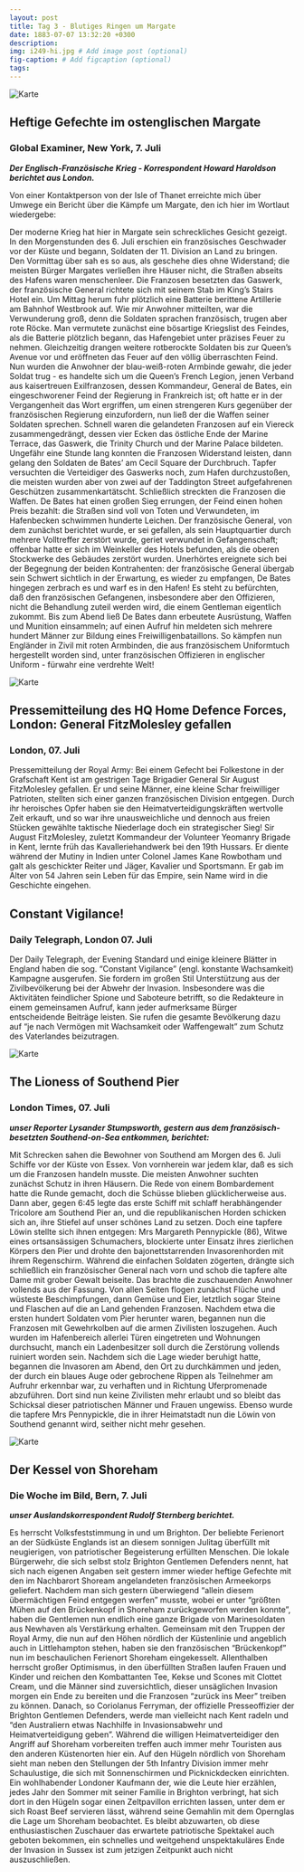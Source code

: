 ```yaml
---
layout: post
title: Tag 3 - Blutiges Ringen um Margate
date: 1883-07-07 13:32:20 +0300
description: 
img: i249-hi.jpg # Add image post (optional)
fig-caption: # Add figcaption (optional)
tags: 
---
```


![Karte]({{site.baseurl}}/assets/img/margate7jul.jpg)

## Heftige Gefechte im ostenglischen Margate

### Global Examiner, New York, 7. Juli

***Der Englisch-Französische Krieg - Korrespondent Howard Haroldson berichtet aus London.***

Von einer Kontaktperson von der Isle of Thanet erreichte mich über Umwege ein Bericht über die Kämpfe um Margate, den ich hier im Wortlaut wiedergebe:

Der moderne Krieg hat hier in Margate sein schreckliches Gesicht gezeigt. In den Morgenstunden des 6. Juli erschien ein französisches Geschwader vor der Küste und begann, Soldaten der 11. Division an Land zu bringen. Den Vormittag über sah es so aus, als geschehe dies ohne Widerstand; die meisten Bürger Margates verließen ihre Häuser nicht, die Straßen abseits des Hafens waren menschenleer. Die Franzosen besetzten das Gaswerk, der französische General richtete sich mit seinem Stab im King’s Stairs Hotel ein. Um Mittag herum fuhr plötzlich eine Batterie berittene Artillerie am Bahnhof Westbrook auf. Wie mir Anwohner mitteilten, war die Verwunderung groß, denn die Soldaten sprachen französisch, trugen aber rote Röcke. Man vermutete zunächst eine bösartige Kriegslist des Feindes, als die Batterie plötzlich begann, das Hafengebiet unter präzises Feuer zu nehmen. Gleichzeitig drangen weitere rotberockte Soldaten bis zur Queen’s Avenue vor und eröffneten das Feuer auf den völlig überraschten Feind. Nun wurden die Anwohner der blau-weiß-roten Armbinde gewahr, die jeder Soldat trug - es handelte sich um die Queen’s French Legion, jenen Verband aus kaisertreuen Exilfranzosen, dessen Kommandeur, General de Bates, ein eingeschworener Feind der Regierung in Frankreich ist; oft hatte er in der Vergangenheit das Wort ergriffen, um einen strengeren Kurs gegenüber der französischen Regierung einzufordern, nun ließ der die Waffen seiner Soldaten sprechen. Schnell waren die gelandeten Franzosen auf ein Viereck zusammengedrängt, dessen vier Ecken das östliche Ende der Marine Terrace, das Gaswerk, die Trinity Church und der Marine Palace bildeten. Ungefähr eine Stunde lang konnten die Franzosen Widerstand leisten, dann gelang den Soldaten de Bates’ am Cecil Square der Durchbruch. Tapfer versuchten die Verteidiger des Gaswerks noch, zum Hafen durchzustoßen, die meisten wurden aber von zwei auf der Taddington Street aufgefahrenen Geschützen zusammenkartätscht. Schließlich streckten die Franzosen die Waffen. De Bates hat einen großen Sieg errungen, der Feind einen hohen Preis bezahlt: die Straßen sind voll von Toten und Verwundeten, im Hafenbecken schwimmen hunderte Leichen. Der französische General, von dem zunächst berichtet wurde, er sei gefallen, als sein Hauptquartier durch mehrere Volltreffer zerstört wurde, geriet verwundet in Gefangenschaft; offenbar hatte er sich im Weinkeller des Hotels befunden, als die oberen Stockwerke des Gebäudes zerstört wurden. Unerhörtes ereignete sich bei der Begegnung der beiden Kontrahenten: der französische General übergab sein Schwert sichtlich in der Erwartung, es wieder zu empfangen, De Bates hingegen zerbrach es und warf es in den Hafen! Es steht zu befürchten, daß den französischen Gefangenen, insbesondere aber den Offizieren, nicht die Behandlung zuteil werden wird, die einem Gentleman eigentlich zukommt. Bis zum Abend ließ De Bates dann erbeutete Ausrüstung, Waffen und Munition einsammeln; auf einen Aufruf hin meldeten sich mehrere hundert Männer zur Bildung eines Freiwilligenbataillons. So kämpfen nun Engländer in Zivil mit roten Armbinden, die aus französischem Uniformtuch hergestellt worden sind, unter französischen Offizieren in englischer Uniform - fürwahr eine verdrehte Welt!


![Karte]({{site.baseurl}}/assets/img/folkestone7jul.jpg)

## Pressemitteilung des HQ Home Defence Forces, London: General FitzMolesley gefallen

### London, 07. Juli

Pressemitteilung der Royal Army: 
Bei einem Gefecht bei Folkestone in der Grafschaft Kent ist am gestrigen Tage Brigadier General Sir August FitzMolesley gefallen. Er und seine Männer, eine kleine Schar freiwilliger Patrioten, stellten sich einer ganzen französischen Division entgegen. Durch ihr heroisches Opfer haben sie den Heimatverteidigungskräften wertvolle Zeit erkauft, und so war ihre unausweichliche und dennoch aus freien Stücken gewählte taktische Niederlage doch ein strategischer Sieg!
Sir August FitzMolesley, zuletzt Kommandeur der Volunteer Yeomanry Brigade in Kent, lernte früh das Kavalleriehandwerk bei den 19th Hussars. Er diente während der Mutiny in Indien unter Colonel James Kane Rowbotham und galt als geschickter Reiter und Jäger, Kavalier und Sportsmann. Er gab im Alter von 54 Jahren sein Leben für das Empire, sein Name wird in die Geschichte eingehen.


## Constant Vigilance!

### Daily Telegraph, London 07. Juli

Der Daily Telegraph, der Evening Standard und einige kleinere Blätter in England haben die sog. “Constant Vigilance” (engl. konstante Wachsamkeit) Kampagne ausgerufen. Sie fordern im großen Stil Unterstützung aus der Zivilbevölkerung bei der Abwehr der Invasion. Insbesondere was die Aktivitäten feindlicher Spione und Saboteure betrifft, so die Redakteure in einem gemeinsamen Aufruf, kann jeder aufmerksame Bürger entscheidende Beiträge leisten. Sie rufen die gesamte Bevölkerung dazu auf “je nach Vermögen mit Wachsamkeit oder Waffengewalt” zum Schutz des Vaterlandes beizutragen.

![Karte]({{site.baseurl}}/assets/img/southend7jul.jpg)



## The Lioness of Southend Pier

### London Times, 07. Juli

***unser Reporter Lysander Stumpsworth, gestern aus dem französisch-besetzten Southend-on-Sea entkommen, berichtet:***

Mit Schrecken sahen die Bewohner von Southend am Morgen des 6. Juli Schiffe vor der Küste von Essex. Von vornherein war jedem klar, daß es sich um die Franzosen handeln musste. Die meisten Anwohner suchten zunächst Schutz in ihren Häusern. Die Rede von einem Bombardement hatte die Runde gemacht, doch die Schüsse blieben glücklicherweise aus. Dann aber, gegen 6:45 legte das erste Schiff mit schlaff herabhängender Tricolore am Southend Pier an, und die republikanischen Horden schicken sich an, ihre Stiefel auf unser schönes Land zu setzen. Doch eine tapfere Löwin stellte sich ihnen entgegen: Mrs Margareth Pennypickle (86), Witwe eines ortsansässigen Schumachers, blockierte unter Einsatz ihres zierlichen Körpers den Pier und drohte den bajonettstarrenden Invasorenhorden mit ihrem Regenschirm. Während die einfachen Soldaten zögerten, drängte sich schließlich ein französischer General nach vorn und schob die tapfere alte Dame mit grober Gewalt beiseite. Das brachte die zuschauenden Anwohner vollends aus der Fassung. Von allen Seiten flogen zunächst Flüche und wüsteste Beschimpfungen, dann Gemüse und Eier, letztlich sogar Steine und Flaschen auf die an Land gehenden Franzosen. Nachdem etwa die ersten hundert Soldaten vom Pier herunter waren, begannen nun die Franzosen mit Gewehrkolben auf die armen Zivilisten loszugehen. Auch wurden im Hafenbereich allerlei Türen eingetreten und Wohnungen durchsucht, manch ein Ladenbesitzer soll durch die Zerstörung vollends ruiniert worden sein. Nachdem sich die Lage wieder beruhigt hatte, begannen die Invasoren am Abend, den Ort zu durchkämmen und jeden, der durch ein blaues Auge oder gebrochene Rippen als Teilnehmer am Aufruhr erkennbar war, zu verhaften und in Richtung Uferpromenade abzuführen. Dort sind nun keine Zivilisten mehr erlaubt und so bleibt das Schicksal dieser patriotischen Männer und Frauen ungewiss. Ebenso wurde die tapfere Mrs Pennypickle, die in ihrer Heimatstadt nun die Löwin von Southend genannt wird, seither nicht mehr gesehen.

![Karte]({{site.baseurl}}/assets/img/brighton7jul.jpg)


## Der Kessel von Shoreham

### Die Woche im Bild, Bern, 7. Juli

***unser Auslandskorrespondent Rudolf Sternberg berichtet.***

Es herrscht Volksfeststimmung in und um Brighton. Der beliebte Ferienort an der Südküste Englands ist an diesem sonnigen Julitag überfüllt mit neugierigen, von patriotischer Begeisterung erfüllten Menschen. Die lokale Bürgerwehr, die sich selbst stolz Brighton Gentlemen Defenders nennt, hat sich nach eigenen Angaben seit gestern immer wieder heftige Gefechte mit den im Nachbarort Shoream angelandeten französischen Armeekorps geliefert. Nachdem man sich gestern überwiegend “allein diesem übermächtigen Feind entgegen werfen” musste, wobei er unter “größten Mühen auf den Brückenkopf in Shoreham zurückgeworfen werden konnte”, haben die Gentlemen nun endlich eine ganze Brigade von Marinesoldaten aus Newhaven als Verstärkung erhalten. Gemeinsam mit den Truppen der Royal Army, die nun auf den Höhen nördlich der Küstenlinie und angeblich auch in Littlehampton stehen, haben sie den französischen “Brückenkopf” nun im beschaulichen Ferienort Shoreham eingekesselt. Allenthalben herrscht großer Optimismus, in den überfüllten Straßen laufen Frauen und Kinder und reichen den Kombattanten Tee, Kekse und Scones mit Clottet Cream, und die Männer sind zuversichtlich, dieser unsäglichen Invasion morgen ein Ende zu bereiten und die Franzosen “zurück ins Meer” treiben zu können. Danach, so Coriolanus Ferryman, der offizielle Presseoffizier der Brighton Gentlemen Defenders, werde man vielleicht nach Kent radeln und “den Australiern etwas Nachhilfe in Invasionsabwehr und Heimatverteidigung geben”. Während die willigen Heimatverteidiger den Angriff auf Shoreham vorbereiten treffen auch immer mehr Touristen aus den anderen Küstenorten hier ein. Auf den Hügeln nördlich von Shoreham sieht man neben den Stellungen der 5th Infantry Division immer mehr Schaulustige, die sich mit Sonnenschirmen und Picknickdecken einrichten. Ein wohlhabender Londoner Kaufmann der, wie die Leute hier erzählen, jedes Jahr den Sommer mit seiner Familie in Brighton verbringt, hat sich dort in den Hügeln sogar einen Zeltpavillon errichten lassen, unter dem er sich Roast Beef servieren lässt, während seine Gemahlin mit dem Opernglas die Lage um Shoreham beobachtet. Es bleibt abzuwarten, ob diese enthusiastischen Zuschauer das erwartete patriotische Spektakel auch geboten bekommen, ein schnelles und weitgehend unspektakuläres Ende der Invasion in Sussex ist zum jetzigen Zeitpunkt auch nicht auszuschließen.

